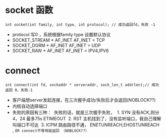 socket 函数
===========
```
int socket(int family, int type, int protocol); // 成功返回fd，失败 -1
```
* protocol 写0 ，系统根据family type 设置默认协议
* SOCKET_STREAM * AF_INET AF_INET = TCP
* SOCKET_DGRM *  AF_INET AF_INET = UDP
* SOCKET_RAW *  AF_INET AF_INET = IPV4,IPV6

connect
=======
```
int connect(int fd, sockaddr * serveraddr, sock_len_t addrlen);// 成功返回 0，失败-1
```
* 客户端想server发起连接，在三次握手成功/失败后才会返回(NOBLOCK??)
* 内核自动选择端口
* 失败的原因有三种：
  失败的话，就是三次握手失败，
  1. SYN 没有ACK,则分4，24 最多75s ETIMEOUT
  2. RST 主机找到了，没有监听端口，我自己理解叫端口不可达
  3. ICPM 路由路径不通， ENETUNREACH,EHOSTUNREACH , `OR connect不等待就返回 （NOBLOCK??）`
